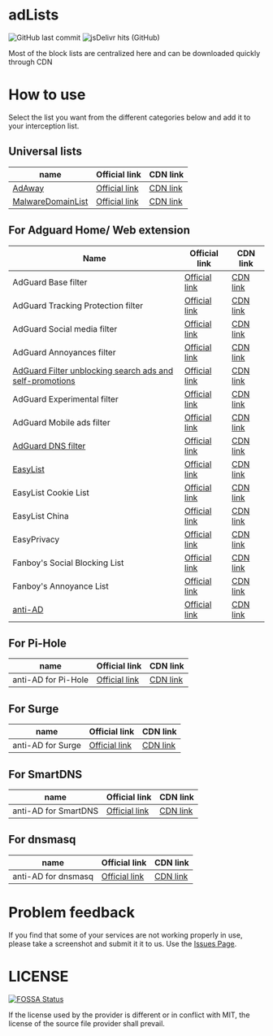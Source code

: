 # adLists
![GitHub last commit](https://img.shields.io/github/last-commit/bmyjacks/adlists?label=LAST%20UPDATE&style=for-the-badge)
![jsDelivr hits (GitHub)](https://img.shields.io/jsdelivr/gh/hm/bmyjacks/adlists?label=downloads&style=for-the-badge)

Most of the block lists are centralized here and can be downloaded quickly through CDN

# How to use

Select the list you want from the different categories below and add it to your interception list.

## Universal lists

| name | Official link | CDN link |
| ---- | ------------- | -------- |
| [AdAway](https://adaway.org/) | [Official link](https://raw.githubusercontent.com/AdAway/adaway.github.io/master/hosts.txt) | [CDN link](https://cdn.jsdelivr.net/gh/bmyjacks/adlists@latest/filter-registry/AdAway.txt) |
| [MalwareDomainList](http://www.malwaredomainlist.com/) | [Official link](http://www.malwaredomainlist.com/hostslist/hosts.txt) | [CDN link](https://cdn.jsdelivr.net/gh/bmyjacks/adlists@latest/filter-registry/MalwareDomainList.txt) |

## For Adguard Home/ Web extension

| Name | Official link | CDN link |
| ---- | ------------- | -------- |
| AdGuard Base filter | [Official link](https://raw.githubusercontent.com/AdguardTeam/FiltersRegistry/master/filters/filter_2_English/filter.txt) | [CDN link](https://cdn.jsdelivr.net/gh/bmyjacks/adlists@master/filter-registry/AdGuard-Base-filter.txt) |
| AdGuard Tracking Protection filter | [Official link](https://raw.githubusercontent.com/AdguardTeam/FiltersRegistry/master/filters/filter_3_Spyware/filter.txt) | [CDN link](https://cdn.jsdelivr.net/gh/bmyjacks/adlists@master/filter-registry/AdGuard-Tracking-Protection-filter.txt) |
| AdGuard Social media filter | [Official link](https://raw.githubusercontent.com/AdguardTeam/FiltersRegistry/master/filters/filter_4_Social/filter.txt) | [CDN link](https://cdn.jsdelivr.net/gh/bmyjacks/adlists@master/filter-registry/AdGuard-Social-media-filter.txt)  |
| AdGuard Annoyances filter | [Official link](https://raw.githubusercontent.com/AdguardTeam/FiltersRegistry/master/filters/filter_14_Annoyances/filter.txt) | [CDN link](https://cdn.jsdelivr.net/gh/bmyjacks/adlists@master/filter-registry/AdGuard-Annoyances-filter.txt) |
| [AdGuard Filter unblocking search ads and self-promotions](https://kb.adguard.com/en/general/search-ads-and-self-promotion) | [Official link](https://raw.githubusercontent.com/AdguardTeam/FiltersRegistry/master/filters/filter_10_Useful/filter.txt) | [CDN link](https://cdn.jsdelivr.net/gh/bmyjacks/adlists@master/filter-registry/AdGuard-Filter-unblocking-search-ads-and-self-promotions.txt) |
| AdGuard Experimental filter | [Official link](https://raw.githubusercontent.com/AdguardTeam/FiltersRegistry/master/filters/filter_5_Experimental/filter.txt) | [CDN link](https://cdn.jsdelivr.net/gh/bmyjacks/adlists@master/filter-registry/AdGuard-Experimental-filter.txt) |
| AdGuard Mobile ads filter | [Official link](https://raw.githubusercontent.com/AdguardTeam/FiltersRegistry/master/filters/filter_11_Mobile/filter.txt) | [CDN link](https://cdn.jsdelivr.net/gh/bmyjacks/adlists@master/filter-registry/AdGuard-Mobile-ads-filter.txt) |
| [AdGuard DNS filter](https://adguard.com/adguard-dns/overview.html) | [Official link](https://raw.githubusercontent.com/AdguardTeam/FiltersRegistry/master/filters/filter_15_DnsFilter/filter.txt) | [CDN link](https://cdn.jsdelivr.net/gh/bmyjacks/adlists@latest/filter-registry/AdGuard-DNS-filter.txt) |
| [EasyList](https://easylist.to/) | [Official link](https://easylist-downloads.adblockplus.org/easylist.txt) | [CDN link](https://cdn.jsdelivr.net/gh/bmyjacks/adlists@latest/filter-registry/EasyList.txt) |
| EasyList Cookie List | [Official link](https://easylist-downloads.adblockplus.org/easylist-cookie.txt) | [CDN link](https://cdn.jsdelivr.net/gh/bmyjacks/adlists@latest/filter-registry/EasyList-Cookie-List.txt) |
| EasyList China | [Official link](https://easylist-downloads.adblockplus.org/easylistchina.txt) | [CDN link](https://cdn.jsdelivr.net/gh/bmyjacks/adlists@master/filter-registry/EasyList-China.txt) |
| EasyPrivacy | [Official link](https://easylist.to/easylist/easyprivacy.txt) | [CDN link](https://cdn.jsdelivr.net/gh/bmyjacks/adlists@latest/filter-registry/EasyPrivacy.txt) |
| Fanboy's Social Blocking List | [Official link](https://easylist.to/easylist/fanboy-social.txt) | [CDN link](https://cdn.jsdelivr.net/gh/bmyjacks/adlists@latest/filter-registry/Fanboy-Social-Blocking-List.txt)  |
| Fanboy's Annoyance List | [Official link](https://easylist.to/easylist/fanboy-annoyance.txt) | [CDN link](https://cdn.jsdelivr.net/gh/bmyjacks/adlists@latest/filter-registry/Fanboy-Annoyance-List.txt) |
| [anti-AD](https://anti-ad.net/) | [Official link](https://anti-ad.net/easylist.txt) | [CDN link](https://cdn.jsdelivr.net/gh/bmyjacks/adlists@latest/filter-registry/anti-AD.txt) |


## For Pi-Hole

| name | Official link | CDN link |
| ---- | ------------- | -------- |
| anti-AD for Pi-Hole | [Official link](https://anti-ad.net/domains.txt) | [CDN link](https://cdn.jsdelivr.net/gh/bmyjacks/adlists@latest/filter-registry/anti-AD-for-Pi-Hole.txt)  |

## For Surge

| name | Official link | CDN link |
| ---- | ------------- | -------- |
| anti-AD for Surge | [Official link](https://anti-ad.net/surge.txt) | [CDN link](https://cdn.jsdelivr.net/gh/bmyjacks/adlists@latest/filter-registry/anti-AD-for-Surge.txt) |

## For SmartDNS

| name | Official link | CDN link |
| ---- | ------------- | -------- |
| anti-AD for SmartDNS | [Official link](https://anti-ad.net/anti-ad-for-smartdns.conf) | [CDN link](https://cdn.jsdelivr.net/gh/bmyjacks/adlists@latest/filter-registry/anti-AD-for-SmartDNS.conf) |

## For dnsmasq

| name | Official link | CDN link |
| ---- | ------------- | -------- |
| anti-AD for dnsmasq | [Official link](https://anti-ad.net/anti-ad-for-dnsmasq.conf) | [CDN link](https://cdn.jsdelivr.net/gh/bmyjacks/adlists@latest/filter-registry/anti-AD-for-dnsmasq.conf) |

# Problem feedback
If you find that some of your services are not working properly in use, please take a screenshot and submit it it to us. Use the [Issues Page](https://github.com/bmyjacks/adlists/issues).

# LICENSE
[![FOSSA Status](https://app.fossa.com/api/projects/git%2Bgithub.com%2Fbmyjacks%2Fadlists.svg?type=large)](https://app.fossa.com/projects/git%2Bgithub.com%2Fbmyjacks%2Fadlists?ref=badge_large)

If the license used by the provider is different or in conflict with MIT, the license of the source file provider shall prevail.
